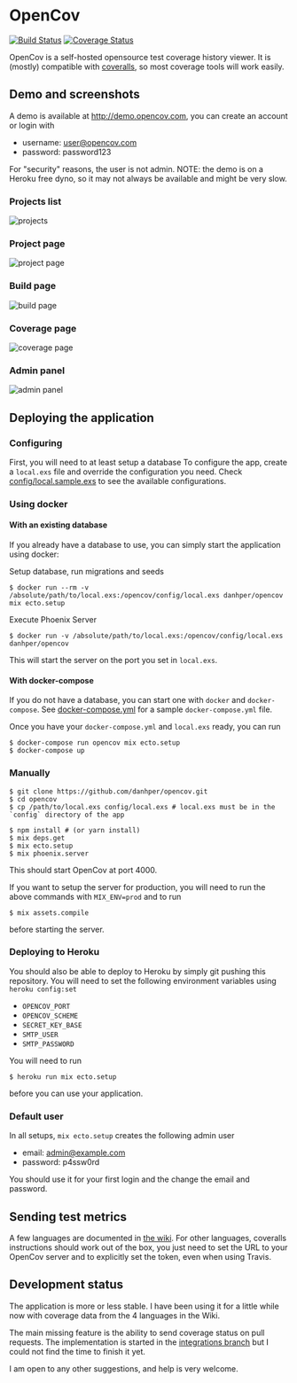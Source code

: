 # OpenCov

[![Build Status](https://travis-ci.org/danhper/opencov.svg?branch=master)](https://travis-ci.org/danhper/opencov)
[![Coverage Status](http://demo.opencov.com/projects/1/badge.svg)](http://demo.opencov.com/projects/1)

OpenCov is a self-hosted opensource test coverage history viewer.
It is (mostly) compatible with [coveralls](https://coveralls.io/), so most
coverage tools will work easily.

## Demo and screenshots

A demo is available at http://demo.opencov.com, you can create an account or login with

* username: user@opencov.com
* password: password123

For "security" reasons, the user is not admin.
NOTE: the demo is on a Heroku free dyno, so it may not always be available and might be very slow.

### Projects list

![projects](https://cloud.githubusercontent.com/assets/1436271/21740030/45ce95d6-d4ef-11e6-8d09-fac4aa7d5f00.png)

### Project page

![project page](https://cloud.githubusercontent.com/assets/1436271/21740031/45d0bafa-d4ef-11e6-93dc-0decbbd1d973.png)

### Build page

![build page](https://cloud.githubusercontent.com/assets/1436271/21740029/45cd825e-d4ef-11e6-9a55-ab19be6a3690.png)

### Coverage page

![coverage page](https://cloud.githubusercontent.com/assets/1436271/21740028/45cca55a-d4ef-11e6-9515-6b8672549dbd.png)

### Admin panel

![admin panel](https://cloud.githubusercontent.com/assets/1436271/21740375/adaaaa08-d4fb-11e6-916b-439a2eaeeb3b.png)

## Deploying the application

### Configuring

First, you will need to at least setup a database
To configure the app, create a `local.exs` file and override the configuration you need.
Check [config/local.sample.exs](https://github.com/danhper/opencov/blob/master/config/local.sample.exs) to see the available configurations.

### Using docker

#### With an existing database

If you already have a database to use, you can simply start the application using docker:

Setup database, run migrations and seeds
```
$ docker run --rm -v /absolute/path/to/local.exs:/opencov/config/local.exs danhper/opencov mix ecto.setup
```

Execute Phoenix Server
```
$ docker run -v /absolute/path/to/local.exs:/opencov/config/local.exs danhper/opencov
```

This will start the server on the port you set in `local.exs`.

#### With docker-compose

If you do not have a database, you can start one with `docker` and `docker-compose`. See [docker-compose.yml](https://github.com/danhper/opencov/blob/master/docker-compose.yml) for a sample `docker-compose.yml` file.

Once you have your `docker-compose.yml` and `local.exs` ready, you can run

```
$ docker-compose run opencov mix ecto.setup
$ docker-compose up
```

### Manually

```
$ git clone https://github.com/danhper/opencov.git
$ cd opencov
$ cp /path/to/local.exs config/local.exs # local.exs must be in the `config` directory of the app

$ npm install # (or yarn install)
$ mix deps.get
$ mix ecto.setup
$ mix phoenix.server
```

This should start OpenCov at port 4000.

If you want to setup the server for production, you will need to run the above commands
with `MIX_ENV=prod` and to run

```
$ mix assets.compile
```

before starting the server.

### Deploying to Heroku

You should also be able to deploy to Heroku by simply git pushing this repository.
You will need to set the following environment variables using `heroku config:set`

* `OPENCOV_PORT`
* `OPENCOV_SCHEME`
* `SECRET_KEY_BASE`
* `SMTP_USER`
* `SMTP_PASSWORD`

You will need to run

```
$ heroku run mix ecto.setup
```

before you can use your application.

### Default user

In all setups, `mix ecto.setup` creates the following admin user

* email: admin@example.com
* password: p4ssw0rd

You should use it for your first login and the change the email and password.

## Sending test metrics

A few languages are documented in [the wiki](https://github.com/danhper/opencov/wiki).
For other languages, coveralls instructions should work out of the box,
you just need to set the URL to your OpenCov server and to explicitly set
the token, even when using Travis.

## Development status

The application is more or less stable. I have been using it
for a little while now with coverage data from the 4 languages in the Wiki.

The main missing feature is the ability to send coverage status on pull requests.
The implementation is started in the [integrations branch](https://github.com/danhper/opencov/tree/integrations) but I could not find the time to finish it yet.

I am open to any other suggestions, and help is very welcome.

##
